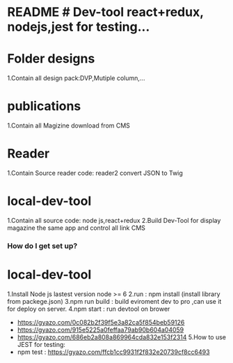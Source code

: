 # README # Dev-tool react+redux, nodejs,jest for testing...

# Folder designs
1.Contain all design pack:DVP,Mutiple column,...

# publications
1.Contain all Magizine download from CMS

# Reader
1.Contain Source reader code: reader2 convert JSON to Twig
# local-dev-tool
1.Contain all source code: node js,react+redux
2.Build Dev-Tool for display magazine the same app and control all link CMS

### How do I get set up? ###


# local-dev-tool
1.Install Node js lastest version node >= 6
2.run : npm install (install library from packege.json)
3.npm run build : build eviroment dev to pro ,can use it for deploy on server.
4.npm start : run devtool on brower
  - https://gyazo.com/0c082b2f39f5e3a82ca5f854beb59126
  - https://gyazo.com/915e5225a0feffaa79ab90b604a04059
  - https://gyazo.com/686eb2a808a869964cda832e153f2314
5.How to use JEST for testing: 
  - npm test : https://gyazo.com/ffcb1cc9931f2f832e20739cf8cc6493
